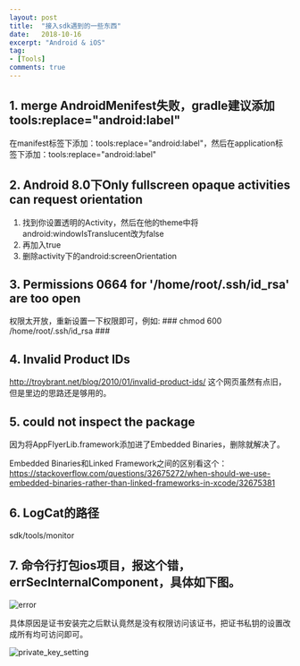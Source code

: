 ```yaml
---
layout: post
title:  "接入sdk遇到的一些东西"
date:   2018-10-16
excerpt: "Android & iOS"
tag:
- [Tools]
comments: true
---
```


## 1. merge AndroidMenifest失败，gradle建议添加tools:replace="android:label" ##  

在manifest标签下添加：tools:replace="android:label"，然后在application标签下添加：tools:replace="android:label"  

## 2. Android 8.0下Only fullscreen opaque activities can request orientation ##  

1. 找到你设置透明的Activity，然后在他的theme中将android:windowIsTranslucent改为false  
2. 再加入<item name="android:windowDisablePreview">true</item>  
3. 删除activity下的android:screenOrientation  

## 3. Permissions 0664 for '/home/root/.ssh/id_rsa' are too open ##  

权限太开放，重新设置一下权限即可，例如: ### chmod  600  /home/root/.ssh/id_rsa ###  

## 4. Invalid Product IDs ##  

http://troybrant.net/blog/2010/01/invalid-product-ids/ 这个网页虽然有点旧，但是里边的思路还是够用的。  

## 5. could not inspect the package ##  

因为将AppFlyerLib.framework添加进了Embedded Binaries，删除就解决了。  

Embedded Binaries和Linked Framework之间的区别看这个：https://stackoverflow.com/questions/32675272/when-should-we-use-embedded-binaries-rather-than-linked-frameworks-in-xcode/32675381  

## 6. LogCat的路径 ##  

sdk/tools/monitor  

## 7. 命令行打包ios项目，报这个错，errSecInternalComponent，具体如下图。  

![error](http://lizeyu.me/images/Error.jpg)  

具体原因是证书安装完之后默认竟然是没有权限访问该证书，把证书私钥的设置改成所有均可访问即可。  

![private_key_setting](http://lizeyu.me/images/PrivateKey.jpg)  

